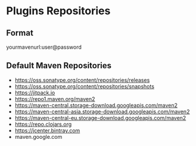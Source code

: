 # Plugins Repositories

## Format
yourmavenurl:user@password

## Default Maven Repositories
* https://oss.sonatype.org/content/repositories/releases
* https://oss.sonatype.org/content/repositories/snapshots
* https://jitpack.io
* https://repo1.maven.org/maven2
* https://maven-central.storage-download.googleapis.com/maven2
* https://maven-central-asia.storage-download.googleapis.com/maven2
* https://maven-central-eu.storage-download.googleapis.com/maven2
* https://repo.clojars.org
* https://jcenter.bintray.com
* maven.google.com